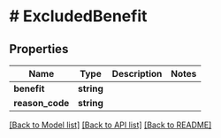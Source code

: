 # # ExcludedBenefit

## Properties

Name | Type | Description | Notes
------------ | ------------- | ------------- | -------------
**benefit** | **string** |  |
**reason_code** | **string** |  |

[[Back to Model list]](../../README.md#models) [[Back to API list]](../../README.md#endpoints) [[Back to README]](../../README.md)
